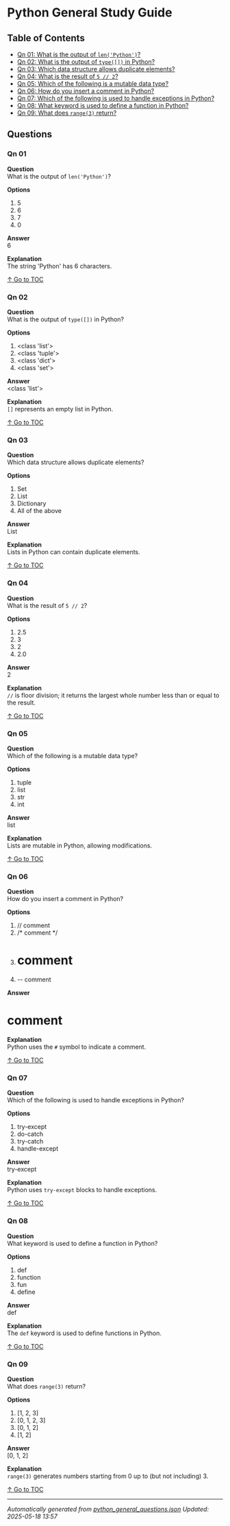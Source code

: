 # Python General Study Guide <a id="toc"></a>

## Table of Contents
- [Qn 01: What is the output of `len('Python')`?](#q01)  
- [Qn 02: What is the output of `type([])` in Python?](#q02)  
- [Qn 03: Which data structure allows duplicate elements?](#q03)  
- [Qn 04: What is the result of `5 // 2`?](#q04)  
- [Qn 05: Which of the following is a mutable data type?](#q05)  
- [Qn 06: How do you insert a comment in Python?](#q06)  
- [Qn 07: Which of the following is used to handle exceptions in Python?](#q07)  
- [Qn 08: What keyword is used to define a function in Python?](#q08)  
- [Qn 09: What does `range(3)` return?](#q09)

## Questions
### <a id="q01"></a> Qn 01

**Question**  
What is the output of `len('Python')`?

**Options**  

1. 5  
2. 6  
3. 7  
4. 0  

**Answer**  
6

**Explanation**  
The string 'Python' has 6 characters.

[↑ Go to TOC](#toc)


### <a id="q02"></a> Qn 02

**Question**  
What is the output of `type([])` in Python?

**Options**  

1. <class 'list'>  
2. <class 'tuple'>  
3. <class 'dict'>  
4. <class 'set'>  

**Answer**  
<class 'list'>

**Explanation**  
`[]` represents an empty list in Python.

[↑ Go to TOC](#toc)


### <a id="q03"></a> Qn 03

**Question**  
Which data structure allows duplicate elements?

**Options**  

1. Set  
2. List  
3. Dictionary  
4. All of the above  

**Answer**  
List

**Explanation**  
Lists in Python can contain duplicate elements.

[↑ Go to TOC](#toc)


### <a id="q04"></a> Qn 04

**Question**  
What is the result of `5 // 2`?

**Options**  

1. 2.5  
2. 3  
3. 2  
4. 2.0  

**Answer**  
2

**Explanation**  
`//` is floor division; it returns the largest whole number less than or equal
  to the result.

[↑ Go to TOC](#toc)


### <a id="q05"></a> Qn 05

**Question**  
Which of the following is a mutable data type?

**Options**  

1. tuple  
2. list  
3. str  
4. int  

**Answer**  
list

**Explanation**  
Lists are mutable in Python, allowing modifications.

[↑ Go to TOC](#toc)


### <a id="q06"></a> Qn 06

**Question**  
How do you insert a comment in Python?

**Options**  

1. // comment  
2. /* comment */  
3. # comment  
4. -- comment  

**Answer**  
# comment

**Explanation**  
Python uses the `#` symbol to indicate a comment.

[↑ Go to TOC](#toc)


### <a id="q07"></a> Qn 07

**Question**  
Which of the following is used to handle exceptions in Python?

**Options**  

1. try-except  
2. do-catch  
3. try-catch  
4. handle-except  

**Answer**  
try-except

**Explanation**  
Python uses `try-except` blocks to handle exceptions.

[↑ Go to TOC](#toc)


### <a id="q08"></a> Qn 08

**Question**  
What keyword is used to define a function in Python?

**Options**  

1. def  
2. function  
3. fun  
4. define  

**Answer**  
def

**Explanation**  
The `def` keyword is used to define functions in Python.

[↑ Go to TOC](#toc)


### <a id="q09"></a> Qn 09

**Question**  
What does `range(3)` return?

**Options**  

1. [1, 2, 3]  
2. [0, 1, 2, 3]  
3. [0, 1, 2]  
4. [1, 2]  

**Answer**  
[0, 1, 2]

**Explanation**  
`range(3)` generates numbers starting from 0 up to (but not including) 3.

[↑ Go to TOC](#toc)


---

*Automatically generated from [python_general_questions.json](python_general_questions.json)*
*Updated: 2025-05-18 13:57*
